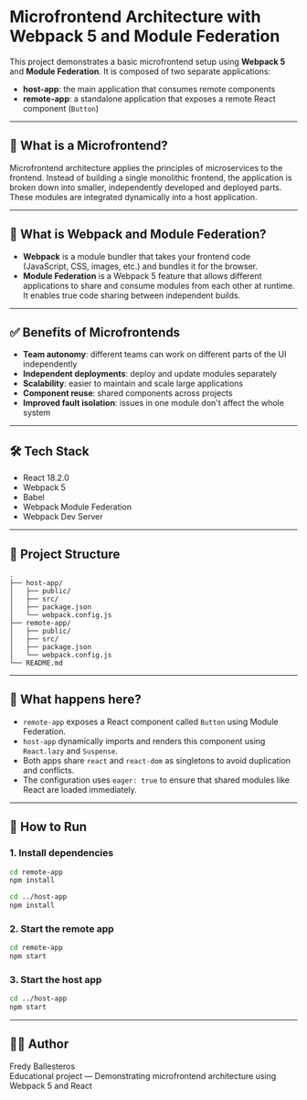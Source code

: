 
# Microfrontend Architecture with Webpack 5 and Module Federation

This project demonstrates a basic microfrontend setup using **Webpack 5** and **Module Federation**. It is composed of two separate applications:

- **host-app**: the main application that consumes remote components
- **remote-app**: a standalone application that exposes a remote React component (`Button`)

---

## 📖 What is a Microfrontend?

Microfrontend architecture applies the principles of microservices to the frontend. Instead of building a single monolithic frontend, the application is broken down into smaller, independently developed and deployed parts. These modules are integrated dynamically into a host application.

---

## 🧩 What is Webpack and Module Federation?

- **Webpack** is a module bundler that takes your frontend code (JavaScript, CSS, images, etc.) and bundles it for the browser.
- **Module Federation** is a Webpack 5 feature that allows different applications to share and consume modules from each other at runtime. It enables true code sharing between independent builds.

---

## ✅ Benefits of Microfrontends

- **Team autonomy**: different teams can work on different parts of the UI independently
- **Independent deployments**: deploy and update modules separately
- **Scalability**: easier to maintain and scale large applications
- **Component reuse**: shared components across projects
- **Improved fault isolation**: issues in one module don't affect the whole system

---

## 🛠 Tech Stack

- React 18.2.0
- Webpack 5
- Babel
- Webpack Module Federation
- Webpack Dev Server

---

## 📂 Project Structure

```
.
├── host-app/
│   ├── public/
│   ├── src/
│   ├── package.json
│   └── webpack.config.js
├── remote-app/
│   ├── public/
│   ├── src/
│   ├── package.json
│   └── webpack.config.js
└── README.md
```

---

## 🧪 What happens here?

- `remote-app` exposes a React component called `Button` using Module Federation.
- `host-app` dynamically imports and renders this component using `React.lazy` and `Suspense`.
- Both apps share `react` and `react-dom` as singletons to avoid duplication and conflicts.
- The configuration uses `eager: true` to ensure that shared modules like React are loaded immediately.

---

## 🚀 How to Run

### 1. Install dependencies

```bash
cd remote-app
npm install

cd ../host-app
npm install
```

### 2. Start the remote app

```bash
cd remote-app
npm start
```

### 3. Start the host app

```bash
cd ../host-app
npm start
```

---

## 👨‍💻 Author

Fredy Ballesteros  
Educational project — Demonstrating microfrontend architecture using Webpack 5 and React
